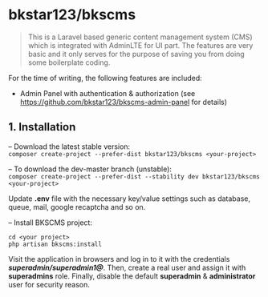 # bkstar123/bkscms

> This is a Laravel based generic content management system (CMS) which is integrated with AdminLTE for UI part. The features are very basic and it only serves for the purpose of saving you from doing some boilerplate coding.  

For the time of writing, the following features are included:  
- Admin Panel with authentication & authorization (see https://github.com/bkstar123/bkscms-admin-panel for details)  

## 1. Installation

&ndash; Download the latest stable version:  
```composer create-project --prefer-dist bkstar123/bkscms <your-project>```  

&ndash; To download the dev-master branch (unstable):  
```composer create-project --prefer-dist --stability dev bkstar123/bkscms <your-project>```  

Update **.env** file with the necessary key/value settings such as database, queue, mail, google recaptcha and so on.  

&ndash; Install BKSCMS project:
```
cd <your project>  
php artisan bkscms:install
```  

Visit the application in browsers and log in to it with the credentials ***superadmin/superadmin1@***. Then, create a real user and assign it with **superadmins** role. Finally, disable the default **superadmin** & **administrator** user for security reason.  


